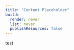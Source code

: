 ```yaml
---
title: "Content Placeholder"
build:
  render: never
  list: never
  publishResources: false
---
```

test
